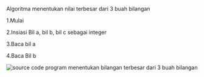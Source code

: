 Algoritma menentukan nilai terbesar dari 3 buah bilangan

1.Mulai

2.Insiasi Bil a, bil b, bil c sebagai integer

3.Baca bil a

4.Baca Bil b

![source code program menentukan bilangan terbesar dari 3 buah 
bilangan](https://user-images.githubusercontent.com/45659243/52652091-08867800-2f20-11e9-9703-28453cde1365.png)

